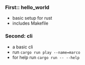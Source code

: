 ### First:: hello_world
- basic setup for rust
- includes Makefile 

### Second: cli
- a basic cli 
- run `cargo run play --name=marco` 
- for help run `cargo run -- --help`